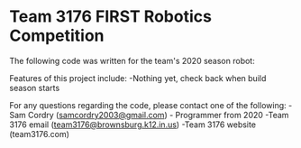 # Team 3176 FIRST Robotics Competition
The following code was written for the team's 2020 season robot:

Features of this project include:
-Nothing yet, check back when build season starts

For any questions regarding the code, please contact one of the following:
-Sam Cordry (samcordry2003@gmail.com) - Programmer from 2020
-Team 3176 email (team3176@brownsburg.k12.in.us)
-Team 3176 website (team3176.com)
